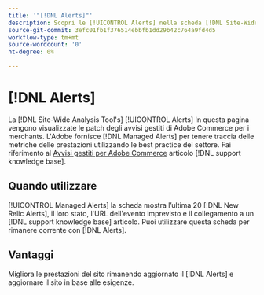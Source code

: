 ```yaml
---
title: '"[!DNL Alerts]"'
description: Scopri le [!UICONTROL Alerts] nella scheda [!DNL Site-Wide Analysis Tool], quando utilizzarlo e i relativi vantaggi.
source-git-commit: 3efc01fb1f376514ebbfb1dd29b42c764a9fd4d5
workflow-type: tm+mt
source-wordcount: '0'
ht-degree: 0%

---
```


# [!DNL Alerts]

La [!DNL Site-Wide Analysis Tool's] [!UICONTROL Alerts] In questa pagina vengono visualizzate le patch degli avvisi gestiti di Adobe Commerce per i merchants. L&#39;Adobe fornisce [!DNL Managed Alerts] per tenere traccia delle metriche delle prestazioni utilizzando le best practice del settore. Fai riferimento al [Avvisi gestiti per Adobe Commerce](https://support.magento.com/hc/en-us/articles/360045806832-Managed-alerts-for-Adobe-Commerce) articolo [!DNL support knowledge base].

## Quando utilizzare

[!UICONTROL Managed Alerts] la scheda mostra l’ultima 20 [!DNL New Relic Alerts], il loro stato, l&#39;URL dell&#39;evento imprevisto e il collegamento a un [!DNL support knowledge base] articolo. Puoi utilizzare questa scheda per rimanere corrente con [!DNL Alerts].

## Vantaggi

Migliora le prestazioni del sito rimanendo aggiornato il [!DNL Alerts] e aggiornare il sito in base alle esigenze.

